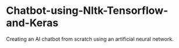 # Chatbot-using-Nltk-Tensorflow-and-Keras
Creating an AI chatbot from scratch using an artificial neural network.
